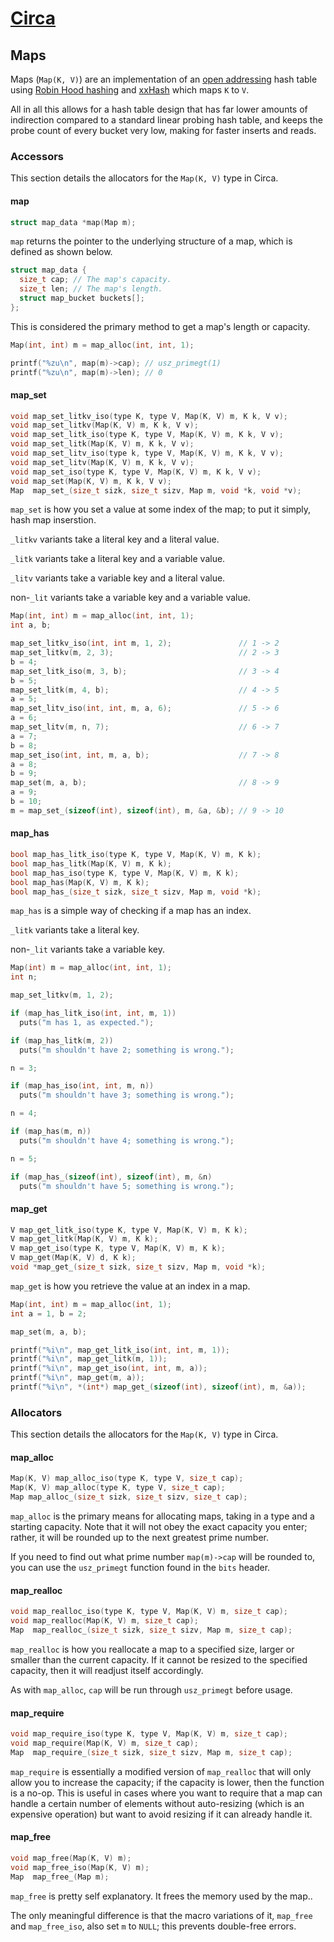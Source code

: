 # [Circa](../README.md)

## Maps

Maps (`Map(K, V)`) are an implementation of an
[open addressing](https://en.wikipedia.org/wiki/Open_addressing) hash table
using [Robin Hood hashing](http://andre.arko.net/2017/08/24/robin-hood-hashing/)
and [xxHash](http://cyan4973.github.io/xxHash/) which maps `K` to `V`.

All in all this allows for a hash table design that has far lower amounts of
indirection compared to a standard linear probing hash table, and keeps the
probe count of every bucket very low, making for faster inserts and reads.

### Accessors

This section details the allocators for the `Map(K, V)` type in Circa.

#### map

```C
struct map_data *map(Map m);
```

`map` returns the pointer to the underlying structure of a map,
which is defined as shown below.

```C
struct map_data {
  size_t cap; // The map's capacity.
  size_t len; // The map's length.
  struct map_bucket buckets[];
};
```

This is considered the primary method to get a map's length or capacity.

```C
Map(int, int) m = map_alloc(int, int, 1);

printf("%zu\n", map(m)->cap); // usz_primegt(1)
printf("%zu\n", map(m)->len); // 0
```

#### map_set

```C
void map_set_litkv_iso(type K, type V, Map(K, V) m, K k, V v);
void map_set_litkv(Map(K, V) m, K k, V v);
void map_set_litk_iso(type K, type V, Map(K, V) m, K k, V v);
void map_set_litk(Map(K, V) m, K k, V v);
void map_set_litv_iso(type k, type V, Map(K, V) m, K k, V v);
void map_set_litv(Map(K, V) m, K k, V v);
void map_set_iso(type K, type V, Map(K, V) m, K k, V v);
void map_set(Map(K, V) m, K k, V v);
Map  map_set_(size_t sizk, size_t sizv, Map m, void *k, void *v);
```

`map_set` is how you set a value at some index of the map; to put it simply,
hash map inserstion.

`_litkv` variants take a literal key and a literal value.

`_litk` variants take a literal key and a variable value.

`_litv` variants take a variable key and a literal value.

non-`_lit` variants take a variable key and a variable value.

```C
Map(int, int) m = map_alloc(int, int, 1);
int a, b;

map_set_litkv_iso(int, int m, 1, 2);               // 1 -> 2
map_set_litkv(m, 2, 3);                            // 2 -> 3
b = 4;
map_set_litk_iso(m, 3, b);                         // 3 -> 4
b = 5;
map_set_litk(m, 4, b);                             // 4 -> 5
a = 5;
map_set_litv_iso(int, int, m, a, 6);               // 5 -> 6
a = 6;
map_set_litv(m, n, 7);                             // 6 -> 7
a = 7;
b = 8;
map_set_iso(int, int, m, a, b);                    // 7 -> 8
a = 8;
b = 9;
map_set(m, a, b);                                  // 8 -> 9
a = 9;
b = 10;
m = map_set_(sizeof(int), sizeof(int), m, &a, &b); // 9 -> 10
```

#### map_has

```C
bool map_has_litk_iso(type K, type V, Map(K, V) m, K k);
bool map_has_litk(Map(K, V) m, K k);
bool map_has_iso(type K, type V, Map(K, V) m, K k);
bool map_has(Map(K, V) m, K k);
bool map_has_(size_t sizk, size_t sizv, Map m, void *k);
```

`map_has` is a simple way of checking if a map has an index.

`_litk` variants take a literal key.

non-`_lit` variants take a variable key.

```C
Map(int) m = map_alloc(int, int, 1);
int n;

map_set_litkv(m, 1, 2);

if (map_has_litk_iso(int, int, m, 1))
  puts("m has 1, as expected.");

if (map_has_litk(m, 2))
  puts("m shouldn't have 2; something is wrong.");

n = 3;

if (map_has_iso(int, int, m, n))
  puts("m shouldn't have 3; something is wrong.");

n = 4;

if (map_has(m, n))
  puts("m shouldn't have 4; something is wrong.");

n = 5;

if (map_has_(sizeof(int), sizeof(int), m, &n)
  puts("m shouldn't have 5; something is wrong.");
```

#### map_get

```C
V map_get_litk_iso(type K, type V, Map(K, V) m, K k);
V map_get_litk(Map(K, V) m, K k);
V map_get_iso(type K, type V, Map(K, V) m, K k);
V map_get(Map(K, V) d, K k);
void *map_get_(size_t sizk, size_t sizv, Map m, void *k);
```

`map_get` is how you retrieve the value at an index in a map.

```C
Map(int, int) m = map_alloc(int, 1);
int a = 1, b = 2;

map_set(m, a, b);

printf("%i\n", map_get_litk_iso(int, int, m, 1));
printf("%i\n", map_get_litk(m, 1));
printf("%i\n", map_get_iso(int, int, m, a));
printf("%i\n", map_get(m, a));
printf("%i\n", *(int*) map_get_(sizeof(int), sizeof(int), m, &a));
```

### Allocators

This section details the allocators for the `Map(K, V)` type in Circa.

#### map_alloc

```C
Map(K, V) map_alloc_iso(type K, type V, size_t cap);
Map(K, V) map_alloc(type K, type V, size_t cap);
Map map_alloc_(size_t sizk, size_t sizv, size_t cap);
```

`map_alloc` is the primary means for allocating maps, taking in a type and a 
starting capacity. Note that it will not obey the exact capacity you enter;
rather, it will be rounded up to the next greatest prime number.

If you need to find out what prime number `map(m)->cap` will be rounded to,
you can use the `usz_primegt` function found in the `bits` header.

#### map_realloc

```C
void map_realloc_iso(type K, type V, Map(K, V) m, size_t cap);
void map_realloc(Map(K, V) m, size_t cap);
Map  map_realloc_(size_t sizk, size_t sizv, Map m, size_t cap);
```

`map_realloc` is how you reallocate a map to a specified size, larger or smaller
than the current capacity. If it cannot be resized to the specified capacity,
then it will readjust itself accordingly.

As with `map_alloc`, `cap` will be run through `usz_primegt` before usage.

#### map_require

```C
void map_require_iso(type K, type V, Map(K, V) m, size_t cap);
void map_require(Map(K, V) m, size_t cap);
Map  map_require_(size_t sizk, size_t sizv, Map m, size_t cap);
```

`map_require` is essentially a modified version of `map_realloc` that will
only allow you to increase the capacity; if the capacity is lower, then the
function is a no-op. This is useful in cases where you want to require that
a map can handle a certain number of elements without auto-resizing
(which is an expensive operation) but want to avoid resizing if it can already
handle it.

#### map_free

```C
void map_free(Map(K, V) m);
void map_free_iso(Map(K, V) m);
Map  map_free_(Map m);
```

`map_free` is pretty self explanatory. It frees the memory used by the map..

The only meaningful difference is that the macro variations of it, `map_free`
and `map_free_iso`, also set `m` to `NULL`; this prevents double-free errors.
